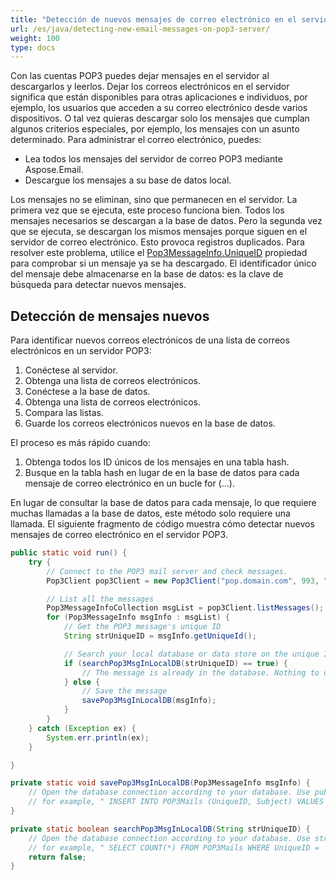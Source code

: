 ```yaml
---
title: "Detección de nuevos mensajes de correo electrónico en el servidor POP3"
url: /es/java/detecting-new-email-messages-on-pop3-server/
weight: 100
type: docs
---
```



Con las cuentas POP3 puedes dejar mensajes en el servidor al descargarlos y leerlos. Dejar los correos electrónicos en el servidor significa que están disponibles para otras aplicaciones e individuos, por ejemplo, los usuarios que acceden a su correo electrónico desde varios dispositivos. O tal vez quieras descargar solo los mensajes que cumplan algunos criterios especiales, por ejemplo, los mensajes con un asunto determinado. Para administrar el correo electrónico, puedes:

- Lea todos los mensajes del servidor de correo POP3 mediante Aspose.Email.
- Descargue los mensajes a su base de datos local.

Los mensajes no se eliminan, sino que permanecen en el servidor. La primera vez que se ejecuta, este proceso funciona bien. Todos los mensajes necesarios se descargan a la base de datos. Pero la segunda vez que se ejecuta, se descargan los mismos mensajes porque siguen en el servidor de correo electrónico. Esto provoca registros duplicados. Para resolver este problema, utilice el [Pop3MessageInfo.UniqueID](https://apireference.aspose.com/email/java/com.aspose.email/Pop3MessageInfo#getUniqueId\(\)) propiedad para comprobar si un mensaje ya se ha descargado. El identificador único del mensaje debe almacenarse en la base de datos: es la clave de búsqueda para detectar nuevos mensajes.
## **Detección de mensajes nuevos**
Para identificar nuevos correos electrónicos de una lista de correos electrónicos en un servidor POP3:

1. Conéctese al servidor.
1. Obtenga una lista de correos electrónicos.
1. Conéctese a la base de datos.
1. Obtenga una lista de correos electrónicos.
1. Compara las listas.
1. Guarde los correos electrónicos nuevos en la base de datos.

El proceso es más rápido cuando:

1. Obtenga todos los ID únicos de los mensajes en una tabla hash.
1. Busque en la tabla hash en lugar de en la base de datos para cada mensaje de correo electrónico en un bucle for (...).

En lugar de consultar la base de datos para cada mensaje, lo que requiere muchas llamadas a la base de datos, este método solo requiere una llamada. El siguiente fragmento de código muestra cómo detectar nuevos mensajes de correo electrónico en el servidor POP3.



~~~Java
public static void run() {
    try {
        // Connect to the POP3 mail server and check messages.
        Pop3Client pop3Client = new Pop3Client("pop.domain.com", 993, "username", "password");

        // List all the messages
        Pop3MessageInfoCollection msgList = pop3Client.listMessages();
        for (Pop3MessageInfo msgInfo : msgList) {
            // Get the POP3 message's unique ID
            String strUniqueID = msgInfo.getUniqueId();

            // Search your local database or data store on the unique ID. If a match is found, that means it's already downloaded. Otherwise download and save it.
            if (searchPop3MsgInLocalDB(strUniqueID) == true) {
                // The message is already in the database. Nothing to do with this message. Go to next message.
            } else {
                // Save the message
                savePop3MsgInLocalDB(msgInfo);
            }
        }
    } catch (Exception ex) {
        System.err.println(ex);
    }

}

private static void savePop3MsgInLocalDB(Pop3MessageInfo msgInfo) {
    // Open the database connection according to your database. Use public properties (for example msgInfo.Subject) and store in database,
    // for example, " INSERT INTO POP3Mails (UniqueID, Subject) VALUES ('" + msgInfo.UniqueID + "' , '" + msgInfo.Subject + "') and Run the query to store in database.
}

private static boolean searchPop3MsgInLocalDB(String strUniqueID) {
    // Open the database connection according to your database. Use strUniqueID in the search query to find existing records,
    // for example, " SELECT COUNT(*) FROM POP3Mails WHERE UniqueID = '" + strUniqueID + "' Run the query, return true if count == 1. Return false if count == 0.
    return false;
}
~~~
